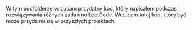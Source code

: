 W tym podfolderze wrzucam przydatny kod, który napisałem podczas rozwiązywania różnych zadań na LeetCode. 
Wrzucam tutaj kod, który być może przyda mi się w przyszłych projektach.
